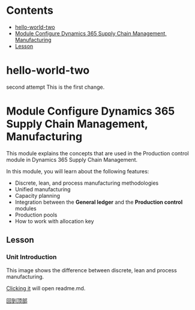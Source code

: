 # Contents  
- [hello-world-two](#hello-world-two)  
- [Module Configure Dynamics 365 Supply Chain Management, Manufacturing](#**module**-configure-dynamics-365-supply-chain-management,manufacturing)  
- [Lesson](#**Lesson**)  




# hello-world-two
second attempt
This is the first change.
# **Module** Configure Dynamics 365 Supply Chain Management, Manufacturing

This module explains the concepts that are used in the Production control module in Dynamics 365 Supply Chain Management.

In this module, you will learn about the following features:
-   Discrete, lean, and process manufacturing methodologies
-   Unified manufacturing
-   Capacity planning
-   Integration between the **General ledger** and the **Production control** modules
-   Production pools
-   How to work with allocation key

## **Lesson** 

### **Unit** Introduction
This image shows the difference between discrete, lean and process manufacturing.

[Clicking it](/main/README.md) will open readme.md.

[回到顶部](#readme)
